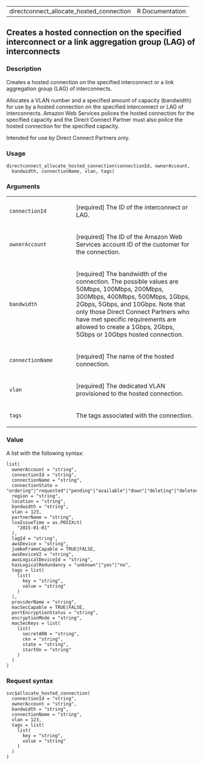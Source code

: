 <table style="width: 100%;">
<tbody>
<tr class="odd">
<td>directconnect_allocate_hosted_connection</td>
<td style="text-align: right;">R Documentation</td>
</tr>
</tbody>
</table>

## Creates a hosted connection on the specified interconnect or a link aggregation group (LAG) of interconnects

### Description

Creates a hosted connection on the specified interconnect or a link
aggregation group (LAG) of interconnects.

Allocates a VLAN number and a specified amount of capacity (bandwidth)
for use by a hosted connection on the specified interconnect or LAG of
interconnects. Amazon Web Services polices the hosted connection for the
specified capacity and the Direct Connect Partner must also police the
hosted connection for the specified capacity.

Intended for use by Direct Connect Partners only.

### Usage

    directconnect_allocate_hosted_connection(connectionId, ownerAccount,
      bandwidth, connectionName, vlan, tags)

### Arguments

<table>
<colgroup>
<col style="width: 35%" />
<col style="width: 65%" />
</colgroup>
<tbody>
<tr class="odd">
<td><code
id="directconnect_allocate_hosted_connection_:_connectionId">connectionId</code></td>
<td><p>[required] The ID of the interconnect or LAG.</p></td>
</tr>
<tr class="even">
<td><code
id="directconnect_allocate_hosted_connection_:_ownerAccount">ownerAccount</code></td>
<td><p>[required] The ID of the Amazon Web Services account ID of the
customer for the connection.</p></td>
</tr>
<tr class="odd">
<td><code
id="directconnect_allocate_hosted_connection_:_bandwidth">bandwidth</code></td>
<td><p>[required] The bandwidth of the connection. The possible values
are 50Mbps, 100Mbps, 200Mbps, 300Mbps, 400Mbps, 500Mbps, 1Gbps, 2Gbps,
5Gbps, and 10Gbps. Note that only those Direct Connect Partners who have
met specific requirements are allowed to create a 1Gbps, 2Gbps, 5Gbps or
10Gbps hosted connection.</p></td>
</tr>
<tr class="even">
<td><code
id="directconnect_allocate_hosted_connection_:_connectionName">connectionName</code></td>
<td><p>[required] The name of the hosted connection.</p></td>
</tr>
<tr class="odd">
<td><code
id="directconnect_allocate_hosted_connection_:_vlan">vlan</code></td>
<td><p>[required] The dedicated VLAN provisioned to the hosted
connection.</p></td>
</tr>
<tr class="even">
<td><code
id="directconnect_allocate_hosted_connection_:_tags">tags</code></td>
<td><p>The tags associated with the connection.</p></td>
</tr>
</tbody>
</table>

### Value

A list with the following syntax:

    list(
      ownerAccount = "string",
      connectionId = "string",
      connectionName = "string",
      connectionState = "ordering"|"requested"|"pending"|"available"|"down"|"deleting"|"deleted"|"rejected"|"unknown",
      region = "string",
      location = "string",
      bandwidth = "string",
      vlan = 123,
      partnerName = "string",
      loaIssueTime = as.POSIXct(
        "2015-01-01"
      ),
      lagId = "string",
      awsDevice = "string",
      jumboFrameCapable = TRUE|FALSE,
      awsDeviceV2 = "string",
      awsLogicalDeviceId = "string",
      hasLogicalRedundancy = "unknown"|"yes"|"no",
      tags = list(
        list(
          key = "string",
          value = "string"
        )
      ),
      providerName = "string",
      macSecCapable = TRUE|FALSE,
      portEncryptionStatus = "string",
      encryptionMode = "string",
      macSecKeys = list(
        list(
          secretARN = "string",
          ckn = "string",
          state = "string",
          startOn = "string"
        )
      )
    )

### Request syntax

    svc$allocate_hosted_connection(
      connectionId = "string",
      ownerAccount = "string",
      bandwidth = "string",
      connectionName = "string",
      vlan = 123,
      tags = list(
        list(
          key = "string",
          value = "string"
        )
      )
    )
